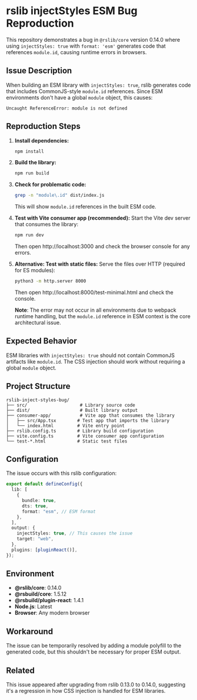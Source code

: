 # rslib injectStyles ESM Bug Reproduction

This repository demonstrates a bug in `@rslib/core` version 0.14.0 where using `injectStyles: true` with `format: 'esm'` generates code that references `module.id`, causing runtime errors in browsers.

## Issue Description

When building an ESM library with `injectStyles: true`, rslib generates code that includes CommonJS-style `module.id` references. Since ESM environments don't have a global `module` object, this causes:

```
Uncaught ReferenceError: module is not defined
```

## Reproduction Steps

1. **Install dependencies:**

   ```bash
   npm install
   ```

2. **Build the library:**

   ```bash
   npm run build
   ```

3. **Check for problematic code:**

   ```bash
   grep -n "module\.id" dist/index.js
   ```

   This will show `module.id` references in the built ESM code.

4. **Test with Vite consumer app (recommended):**
   Start the Vite dev server that consumes the library:

   ```bash
   npm run dev
   ```

   Then open http://localhost:3000 and check the browser console for any errors.

5. **Alternative: Test with static files:**
   Serve the files over HTTP (required for ES modules):

   ```bash
   python3 -m http.server 8000
   ```

   Then open http://localhost:8000/test-minimal.html and check the console.

   **Note**: The error may not occur in all environments due to webpack runtime handling, but the `module.id` reference in ESM context is the core architectural issue.

## Expected Behavior

ESM libraries with `injectStyles: true` should not contain CommonJS artifacts like `module.id`. The CSS injection should work without requiring a global `module` object.

## Project Structure

```
rslib-inject-styles-bug/
├── src/                    # Library source code
├── dist/                   # Built library output
├── consumer-app/           # Vite app that consumes the library
│   ├── src/App.tsx        # Test app that imports the library
│   └── index.html         # Vite entry point
├── rslib.config.ts        # Library build configuration
├── vite.config.ts         # Vite consumer app configuration
└── test-*.html            # Static test files
```

## Configuration

The issue occurs with this rslib configuration:

```typescript
export default defineConfig({
  lib: [
    {
      bundle: true,
      dts: true,
      format: "esm", // ESM format
    },
  ],
  output: {
    injectStyles: true, // This causes the issue
    target: "web",
  },
  plugins: [pluginReact()],
});
```

## Environment

- **@rslib/core**: 0.14.0
- **@rsbuild/core**: 1.5.12
- **@rsbuild/plugin-react**: 1.4.1
- **Node.js**: Latest
- **Browser**: Any modern browser

## Workaround

The issue can be temporarily resolved by adding a module polyfill to the generated code, but this shouldn't be necessary for proper ESM output.

## Related

This issue appeared after upgrading from rslib 0.13.0 to 0.14.0, suggesting it's a regression in how CSS injection is handled for ESM libraries.
